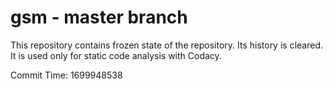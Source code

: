 # gsm - master branch

This repository contains frozen state of the repository.
Its history is cleared. It is used only for static code
analysis with Codacy.

Commit Time: 1699948538